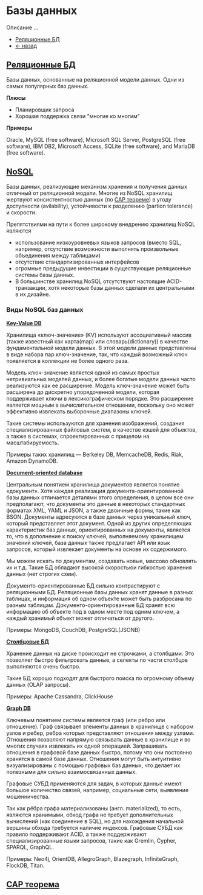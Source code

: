 # Базы данных
Описание ...

- [Реляционные БД](Relational_db/README.md)
- [<- назад](../README.md)

## [Реляционные БД](https://en.wikipedia.org/wiki/Relational_database#RDBMS) 

Базы данных, основанные на реляционной модели данных. Одни из самых популярных баз данных.

**Плюсы**
- Планировщик запроса
- Хорошая поддержка связи "многие ко многим"
  
**Примеры**

Oracle, MySQL (free software), Microsoft SQL Server, PostgreSQL (free software), IBM DB2, Microsoft Access, SQLite (free software), and MariaDB (free software).
  

## [NoSQL](https://ru.wikipedia.org/wiki/NoSQL) 

Базы данных, реализующие механизм хранения и получения данных отличный от реляционной модели. Многие из NoSQL хранилищ жертвуют консистентностью данных (по [CAP теореме](https://ru.wikipedia.org/wiki/%D0%A2%D0%B5%D0%BE%D1%80%D0%B5%D0%BC%D0%B0_CAP)) в угоду доступности (avilability), устойчивости к разделению (partion tolerance) и скорости.

Препятствиями на пути к более широкому внедрению хранилищ NoSQL являются 
- использование низкоуровневых языков запросов (вместо SQL, например, отсутствие возможности выполнять произвольные объединения между таблицами) 
- отсутствие стандартизированных интерфейсов 
- огромные предыдущие инвестиции в существующие реляционные системы базы данных.
- В большинстве хранилищ NoSQL отсутствуют настоящие ACID-транзакции, хотя некоторые базы данных сделали их центральными в их дизайне.
  
### Виды NoSQL баз данных

**[Key-Value DB](https://en.wikipedia.org/wiki/Key-value_database)**

Хранилища «ключ-значение» (KV) используют ассоциативный массив (также известный как карта(map) или словарь(dictionary)) в качестве фундаментальной модели данных. В этой модели данные представлены в виде набора пар ключ-значение, так, что каждый возможный ключ появляется в коллекции не более одного раза.

Модель ключ-значение является одной из самых простых нетривиальных моделей данных, и более богатые модели данных часто реализуются как ее расширение. Модель ключ-значение может быть расширена до дискретно упорядоченной модели, которая поддерживает ключи в лексикографическом порядке. Это расширение является мощным в вычислительном отношении, поскольку оно может эффективно извлекать выборочные диапазоны ключей.

Такие системы используются для хранения изображений, создания специализированных файловых систем, в качестве кэшей для объектов, а также в системах, спроектированных с прицелом на масштабируемость. 

Примеры таких хранилищ — Berkeley DB, MemcacheDB, Redis, Riak, Amazon DynamoDB.

**[Document-oriented database](https://en.wikipedia.org/wiki/Document-oriented_database)**

Центральным понятием хранилища документов является понятие «документ». Хотя каждая реализация документа-ориентированной базы данных отличается деталями этого определения, в целом все они предполагают, что документы это данные в некоторых стандартных форматах XML, YAML и JSON, а также двоичные формы, такие как BSON. Документы адресуются в базе данных через уникальный ключ, который представляет этот документ. Одной из других определяющих характеристик баз данных, ориентированных на документы, является то, что в дополнение к поиску ключей, выполняемому хранилищем значений ключей, база данных также предлагает API или язык запросов, который извлекает документы на основе их содержимого.

Мы можем искать по документам, создавать новые, массово обновлять их и т.д. Такие БД обладают высокой скоростьюи гибкостью хранения данных (нет строгих схем).

Документо-ориентированные БД сильно контрастируют с реляционными БД. Реляционные базы данных хранят данные в разных таблицах, и информация об одном объекте может быть разбросана по разным таблицам. Документо-ориентированные БД хранят всю информацию об объекте под в одном месте под одним ключем, а каждый хранимый объект может отличаться от другого.

Примеры: MongoDB, CouchDB, PostgreSQL(JSONB)

**[Столбцовые БД]()**

Хранение данных на диске происходит не строчками, а столбцами. Это позволяет быстро фильтровать данные, а селекты по части столбцов выполняются очень быстро.

Такие БД хорошо подходят для быстрого поиска по огромному объему данных (OLAP запросы).

Примеры: Apache Cassandra, ClickHouse



**[Graph DB](https://en.wikipedia.org/wiki/Key-value_database)**

Ключевым понятием системы является граф (или ребро или отношение). Граф связывает элементы данных в хранилище с набором узлов и ребер, ребра которых представляют отношения между узлами. Отношения позволяют напрямую связывать данные в хранилище и во многих случаях извлекать их одной операцией. Запрашивать отношения в графовой базе данных быстро, потому что они постоянно хранятся в самой базе данных. Отношения могут быть интуитивно визуализированы с помощью графовых баз данных, что делает их полезными для сильно взаимосвязанных данных.

Графовые СУБД применяются для задач, в которых данные имеют большое количество связей, например, социальные сети, выявление мошенничества.

Так как рёбра графа материализованы (англ. materialized), то есть, являются хранимыми, обход графа не требует дополнительных вычислений (как соединение в SQL), но для нахождения начальной вершины обхода требуется наличие индексов. Графовые СУБД как правило поддерживают ACID, а также поддерживают специализированные языки запросов, такие как Gremlin, Cypher, SPARQL, GraphQL.

Примеры: Neo4j, OrientDB, AllegroGraph, Blazegraph, InfiniteGraph, FlockDB, Titan.

## [CAP теорема](https://ru.wikipedia.org/wiki/%D0%A2%D0%B5%D0%BE%D1%80%D0%B5%D0%BC%D0%B0_CAP)

